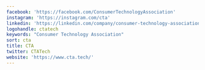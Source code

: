 ```yaml
---
facebook: 'https://facebook.com/ConsumerTechnologyAssociation'
instagram: 'https://instagram.com/cta'
linkedin: 'https://linkedin.com/company/consumer-technology-association'
logohandle: ctatech
keywords: "Consumer Technology Association"
sort: cta
title: CTA
twitter: CTATech
website: 'https://www.cta.tech/'
---
```

